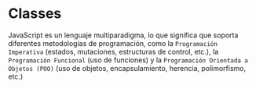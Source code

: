 # Classes

JavaScript es un lenguaje multiparadigma, lo que significa que soporta diferentes metodologías de programación, como la `Programación Imperativa` (estados, mutaciones, estructuras de control, etc.), la `Programación Funcional` (uso de funciones) y la `Programación Orientada a Objetos (POO)` (uso de objetos, encapsulamiento, herencia, polimorfismo, etc.)
